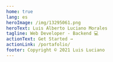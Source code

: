 ```yaml
---
home: true
lang: es
heroImage: /img/13295061.png
heroText: Luis Alberto Luciano Morales
tagline: Web Developer - Backend 💻
actionText: Get Started →
actionLink: /portafolio/
footer: Copyright © 2021 Luis Luciano
---
```

